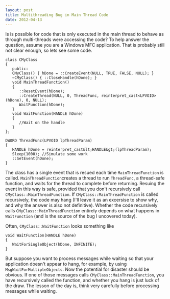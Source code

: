 ```yaml
---
layout: post
title: Multithreading Bug in Main Thread Code
date: 2012-04-13
---
```


Is is possible for code that is only executed in the main thread to behave as through multi-threads were accessing the code? To help answer the question, assume you are a Windows MFC application. That is probably still not clear enough, so lets see some code.

```
class CMyClass
{
   public:
   CMyClass() { hDone = ::CreateEvent(NULL, TRUE, FALSE, NULL); }
   ~CMyClass() { ::CloseHandle(hDone); }
   void MainThreadFunction()
   {
      ::ResetEvent(hDone);
      ::CreateThread(NULL, 0, ThreadFunc, reinterpret_cast<LPVOID>(hDone), 0, NULL);
      WaitFunction(hDone);
   }
   void WaitFunction(HANDLE hDone)
   {
      //Wait on the handle
   }
};

DWORD ThreadFunc(LPVOID lpThreadParam)
{
   HANDLE hDone = reinterpret_cast&lt;HANDLE&gt;(lpThreadParam);
   Sleep(1000); //Simulate some work
   ::SetEvent(hDone);
}
```

The class has a single event that is resued each time `MainThreadFunction` is called. `MainThreadFunction`creates a thread to run `ThreadFunc`, a thread-safe function, and waits for the thread to complete before returning. Resuing the event in this way is safe, provided that you don't recursively call `CMyClass::MainThreadFunction`. If `CMyClass::MainThreadFunction` is called recursively, the code may hang (I'll leave it as an excersise to show why, and why the answer is also not definitive). Whether the code recursively calls `CMyClass::MainThreadFunction` entirely depends on what happens in `WaitFunction` (and is the source of the bug I uncovered today).

Often, `CMyClass::WaitFunction` looks something like

```
void WaitFunction(HANDLE hDone)
{
   WaitForSingleObject(hDone, INFINITE);
}
```

But suppose you want to process messages while waiting so that your application doesn't appear to hang, for example, by using `MsgWaitForMultipleObjects`. Now the potential for disaster should be obvious. If one of those messages calls `CMyClass::MainThreadFunction`, you have recursively called the function, and whether you hang is just luck of the draw. The lesson of the day is, think very carefully before processing messages while waiting.